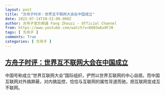 ```yaml
---
layout: post
title: "方舟子时评：世界互不联网大会在中国成立"
date: 2022-07-14T10:51:08.000Z
author: 方舟子官方频道 Fang Zhouzi - Official Channel
from: https://www.youtube.com/watch?v=D603wbx0FJ0
tags: [ 方舟子 ]
comments: True
categories: [ 方舟子 ]
---
```

<!--1657795868000-->
[方舟子时评：世界互不联网大会在中国成立](https://www.youtube.com/watch?v=D603wbx0FJ0)
------

<div>
中国号称成立“世界互联网大会”国际组织，俨然以世界互联网的中心自居。而中国互联网对外搞屏蔽，对内搞监控，恰恰与互联网的属性背道而驰，把互联网变成互不联网。
</div>
